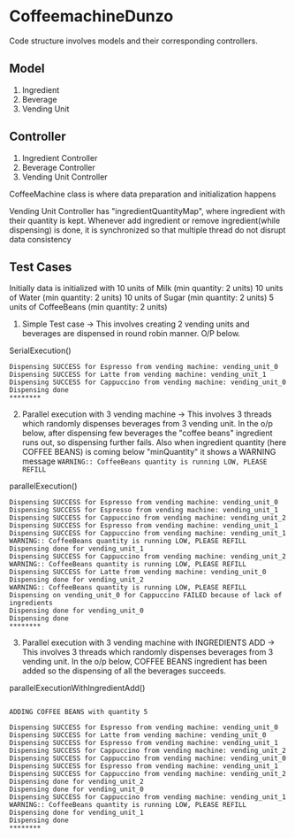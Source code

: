 # CoffeemachineDunzo

Code structure involves models and their corresponding controllers.

## Model
1) Ingredient
2) Beverage
3) Vending Unit

## Controller
1) Ingredient Controller
2) Beverage Controller
3) Vending Unit Controller

CoffeeMachine class is where data preparation and initialization happens

Vending Unit Controller has "ingredientQuantityMap", where ingredient with their quantity is kept. Whenever add ingredient or remove ingredient(while dispensing) is done, it is synchronized so that multiple thread do not disrupt data consistency

## Test Cases
Initially data is initialized with
10 units of Milk (min quantity: 2 units)
10 units of Water (min quantity: 2 units)
10 units of Sugar (min quantity: 2 units)
5 units of CoffeeBeans (min quantity: 2 units)

1) Simple Test case -> This involves creating 2 vending units and beverages are dispensed in round robin manner. O/P below.

SerialExecution()
```*** Serial execution with 2 vending machine in round robin fashion ***
Dispensing SUCCESS for Espresso from vending machine: vending_unit_0
Dispensing SUCCESS for Latte from vending machine: vending_unit_1
Dispensing SUCCESS for Cappuccino from vending machine: vending_unit_0
Dispensing done
********
```


2) Parallel execution with 3 vending machine -> This involves 3 threads which randomly dispenses beverages from 3 vending unit. In the o/p below, after dispensing few beverages the "coffee beans" ingredient runs out, so dispensing further fails. Also when ingredient quantity (here COFFEE BEANS) is coming below "minQuantity" it shows a WARNING message
`WARNING:: CoffeeBeans quantity is running LOW, PLEASE REFILL`

parallelExecution()
```*** Parellel execution with 3 vending machine, 3 threads working in parallel and COFFEE BEANS quantity runs out ***
Dispensing SUCCESS for Espresso from vending machine: vending_unit_0
Dispensing SUCCESS for Espresso from vending machine: vending_unit_1
Dispensing SUCCESS for Cappuccino from vending machine: vending_unit_2
Dispensing SUCCESS for Espresso from vending machine: vending_unit_1
Dispensing SUCCESS for Cappuccino from vending machine: vending_unit_1
WARNING:: CoffeeBeans quantity is running LOW, PLEASE REFILL
Dispensing done for vending_unit_1
Dispensing SUCCESS for Cappuccino from vending machine: vending_unit_2
WARNING:: CoffeeBeans quantity is running LOW, PLEASE REFILL
Dispensing SUCCESS for Latte from vending machine: vending_unit_0
Dispensing done for vending_unit_2
WARNING:: CoffeeBeans quantity is running LOW, PLEASE REFILL
Dispensing on vending_unit_0 for Cappuccino FAILED because of lack of ingredients
Dispensing done for vending_unit_0
Dispensing done
********
```


3) Parallel execution with 3 vending machine with INGREDIENTS ADD -> This involves 3 threads which randomly dispenses beverages from 3 vending unit. In the o/p below, COFFEE BEANS ingredient has been added so the dispensing of all the beverages succeeds.

parallelExecutionWithIngredientAdd()
```*** Parellel execution with 3 vending machine, 3 threads working in parallel and COFFEE BEANS quantity ADDED ***

ADDING COFFEE BEANS with quantity 5

Dispensing SUCCESS for Espresso from vending machine: vending_unit_0
Dispensing SUCCESS for Latte from vending machine: vending_unit_0
Dispensing SUCCESS for Espresso from vending machine: vending_unit_1
Dispensing SUCCESS for Cappuccino from vending machine: vending_unit_2
Dispensing SUCCESS for Cappuccino from vending machine: vending_unit_0
Dispensing SUCCESS for Espresso from vending machine: vending_unit_1
Dispensing SUCCESS for Cappuccino from vending machine: vending_unit_2
Dispensing done for vending_unit_2
Dispensing done for vending_unit_0
Dispensing SUCCESS for Cappuccino from vending machine: vending_unit_1
WARNING:: CoffeeBeans quantity is running LOW, PLEASE REFILL
Dispensing done for vending_unit_1
Dispensing done
********
```
